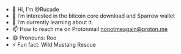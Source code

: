 - 👋 Hi, I’m @Rucade
- 👀 I’m interested in the bitcoin core download and Sparrow wallet
- 🌱 I’m currently learning about it.
- 📫 How to reach me on Protonmail  nonotmeagain@proton.me
- 😄 Pronouns: Roo
- ⚡ Fun fact: Wild Mustang Rescue 

<!---
Rucade/Rucade is a ✨ special ✨ repository because its `README.md` (this file) appears on your GitHub profile.
You can click the Preview link to take a look at your changes.
--->
